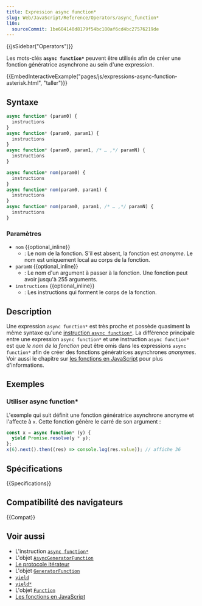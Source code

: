 ```yaml
---
title: Expression async function*
slug: Web/JavaScript/Reference/Operators/async_function*
l10n:
  sourceCommit: 1be604140d8179f54bc180af6cd4bc27576219de
---
```


{{jsSidebar("Operators")}}

Les mots-clés **`async function*`** peuvent être utilisés afin de créer une fonction génératrice asynchrone au sein d'une expression.

{{EmbedInteractiveExample("pages/js/expressions-async-function-asterisk.html", "taller")}}

## Syntaxe

```js
async function* (param0) {
  instructions
}
async function* (param0, param1) {
  instructions
}
async function* (param0, param1, /* … ,*/ paramN) {
  instructions
}

async function* nom(param0) {
  instructions
}
async function* nom(param0, param1) {
  instructions
}
async function* nom(param0, param1, /* … ,*/ paramN) {
  instructions
}
```

### Paramètres

- `nom` {{optional_inline}}
  - : Le nom de la fonction. S'il est absent, la fonction est _anonyme_. Le nom est uniquement local au corps de la fonction.
- `paramN` {{optional_inline}}
  - : Le nom d'un argument à passer à la fonction. Une fonction peut avoir jusqu'à 255 arguments.
- `instructions` {{optional_inline}}
  - : Les instructions qui forment le corps de la fonction.

## Description

Une expression `async function*` est très proche et possède quasiment la même syntaxe qu'une [instruction `async function*`](/fr/docs/Web/JavaScript/Reference/Statements/async_function*). La différence principale entre une expression `async function*` et une instruction `async function*` est que _le nom de la fonction_ peut être omis dans les expressions `async function*` afin de créer des fonctions génératrices asynchrones _anonymes_. Voir aussi le chapitre sur [les fonctions en JavaScript](/fr/docs/Web/JavaScript/Reference/Functions) pour plus d'informations.

## Exemples

### Utiliser async function\*

L'exemple qui suit définit une fonction génératrice asynchrone anonyme et l'affecte à `x`. Cette fonction génère le carré de son argument&nbsp;:

```js
const x = async function* (y) {
  yield Promise.resolve(y * y);
};
x(6).next().then((res) => console.log(res.value)); // affiche 36
```

## Spécifications

{{Specifications}}

## Compatibilité des navigateurs

{{Compat}}

## Voir aussi

- L'instruction [`async function*`](/fr/docs/Web/JavaScript/Reference/Statements/async_function*)
- L'objet [`AsyncGeneratorFunction`](/fr/docs/Web/JavaScript/Reference/Global_Objects/AsyncGeneratorFunction)
- [Le protocole itérateur](/fr/docs/Web/JavaScript/Reference/Iteration_protocols)
- L'objet [`GeneratorFunction`](/fr/docs/Web/JavaScript/Reference/Global_Objects/GeneratorFunction)
- [`yield`](/fr/docs/Web/JavaScript/Reference/Operators/yield)
- [`yield*`](/fr/docs/Web/JavaScript/Reference/Operators/yield*)
- L'objet [`Function`](/fr/docs/Web/JavaScript/Reference/Global_Objects/Function)
- [Les fonctions en JavaScript](/fr/docs/Web/JavaScript/Reference/Functions)
